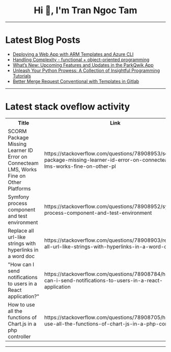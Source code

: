 <h1 align="center">Hi 👋, I'm Tran Ngoc Tam</h1>

---

# Latest Blog Posts 
<!-- BLOG-POST-LIST:START -->
- [Deploying a Web App with ARM Templates and Azure CLI](https://dev.to/dera2024/web-app-with-arm-templates-and-azure-cli-3jl0)
- [Handling Complexity - functional + object-oriented programming](https://dev.to/ivangavlik/handling-complexity-functional-vs-object-oriented-programming-44je)
- [What’s New: Upcoming Features and Updates in the ParkQwik App](https://dev.to/park_qwik_a7b04e6bd6a3aab/whats-new-upcoming-features-and-updates-in-the-parkqwik-app-f9l)
- [Unleash Your Python Prowess: A Collection of Insightful Programming Tutorials](https://dev.to/labex/unleash-your-python-prowess-a-collection-of-insightful-programming-tutorials-2fb9)
- [Better Merge Request Conventional with Templates in Gitlab](https://dev.to/gaundergod/better-merge-request-conventional-with-templates-in-gitlab-2jl7)
<!-- BLOG-POST-LIST:END -->

---

# Latest stack oveflow activity
<table>
  <tr><th>Title</th><th>Link</th></tr>
  <!-- STACKOVERFLOW:START --><tr><td>SCORM Package Missing Learner ID Error on Connecteam LMS, Works Fine on Other Platforms</td><td>https://stackoverflow.com/questions/78908953/scorm-package-missing-learner-id-error-on-connecteam-lms-works-fine-on-other-pl</td></tr><tr><td>Symfony process component and test environment</td><td>https://stackoverflow.com/questions/78908952/symfony-process-component-and-test-environment</td></tr><tr><td>Replace all url-like strings with hyperlinks in a word doc</td><td>https://stackoverflow.com/questions/78908903/replace-all-url-like-strings-with-hyperlinks-in-a-word-doc</td></tr><tr><td>&quot;How can I send notifications to users in a React application?&quot;</td><td>https://stackoverflow.com/questions/78908784/how-can-i-send-notifications-to-users-in-a-react-application</td></tr><tr><td>How to use all the functions of Chart.js in a php controller</td><td>https://stackoverflow.com/questions/78908705/how-to-use-all-the-functions-of-chart-js-in-a-php-controller</td></tr><!-- STACKOVERFLOW:END -->
</table>

---


